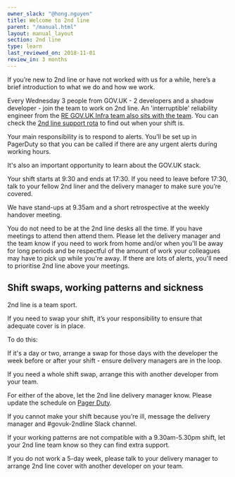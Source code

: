```yaml
---
owner_slack: "@hong.nguyen"
title: Welcome to 2nd line
parent: "/manual.html"
layout: manual_layout
section: 2nd line
type: learn
last_reviewed_on: 2018-11-01
review_in: 3 months
---
```


If you’re new to 2nd line or have not worked with us for a while, here’s a brief introduction to what we do and how we work.

Every Wednesday 3 people from GOV.UK - 2 developers and a shadow developer - join the team to work on 2nd line. An 'interruptible' reliability engineer from the [RE GOV.UK Infra team also sits with the team](/manual/raising-issues-with-reliability-engineering.html#header). You can check the [2nd line support rota](https://docs.google.com/spreadsheets/d/1OTVm_k6MDdCFN1EFzrKXWu4iIPI7uR9mssI8AMwn7lU/edit#gid=10) to find out when your shift is.  

Your main responsibility is to respond to alerts. You’ll be set up in PagerDuty so that you can be called if there are any urgent alerts during working hours.

It's also an important opportunity to learn about the GOV.UK stack.

Your shift starts at 9:30 and ends at 17:30. If you need to leave before 17:30, talk to your fellow 2nd liner and the delivery manager to make sure you’re covered.

We have stand-ups at 9.35am and a short retrospective at the weekly handover meeting.

You do not need to be at the 2nd line desks all the time. If you have meetings to attend then attend them. Please let the delivery manager and the team know if you need to work from home and/or when you'll be away for long periods and be respectful of the amount of work your colleagues may have to pick up while you're away. If there are lots of alerts, you'll need to prioritise 2nd line above your meetings.

## Shift swaps, working patterns and sickness

2nd line is a team sport.

If you need to swap your shift, it’s your responsibility to ensure that adequate cover is in place.

To do this:

If it's a day or two, arrange a swap for those days with the developer the week before or after your shift - ensure delivery managers are in the loop.

If you need a whole shift swap, arrange this with another developer from your team.

For either of the above, let the 2nd line delivery manager know. Please update the schedule on [Pager Duty](https://governmentdigitalservice.pagerduty.com/schedules#?offset=5).

If you cannot make your shift because you’re ill, message the delivery manager and #govuk-2ndline Slack channel.

If your working patterns are not compatible with a 9.30am-5.30pm shift, let your 2nd line team know so they can find extra support.

If you do not work a 5-day week, please talk to your delivery manager to arrange 2nd line cover with another developer on your team.
